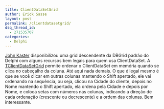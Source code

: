 ```yaml
---
title: ClientDataSetGrid
author: Erick Sasse
layout: post
permalink: /clientdatasetgrid/
dsq_thread_id:
  - 271535707
categories:
  - Delphi
---
```

[John Kaster][1] disponibilizou uma grid descendente da DBGrid padr&atilde;o do Delphi com alguns recursos bem legais para quem usa ClientDataSet. A [TClientDataSetGrid][2] permite ordenar o ClientDataSet em mem&oacute;ria quando se clica no cabe&ccedil;alho da coluna. At&eacute; aqui nada demais. O que &eacute; legal mesmo &eacute; que se voc&ecirc; clicar em outras colunas mantendo o Shift apertado, ele vai ordenando na sequ&ecirc;ncia, ou seja, clicou na Cidade do cliente, depois no Nome mantendo o Shift apertado, ela ordena pela Cidade e depois por Nome, e coloca setas com n&uacute;meros nas colunas, indicando a dire&ccedil;&atilde;o de cada ordena&ccedil;&atilde;o (crescente ou decrescente) e a ordem das colunas. Bem interessante.

 [1]: http://blogs.borland.com/johnk/archive/2004/07/20/889.aspx
 [2]: http://cc.borland.com/codecentral/ccweb.exe/listing?id=15099